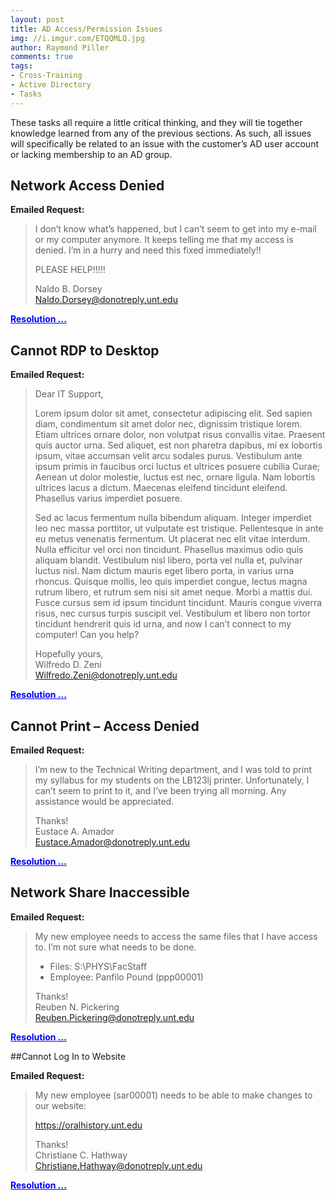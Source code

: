 ```yaml
---
layout: post
title: AD Access/Permission Issues
img: //i.imgur.com/ETQQMLQ.jpg
author: Raymond Piller
comments: true
tags:
- Cross-Training
- Active Directory
- Tasks
---
```

<style>
span.fake-link {
    color: blue;
    text-decoration: underline;
    cursor: pointer;
}

div.startHidden {
    display: none;
}
</style>

These tasks all require a little critical thinking, and they will tie together knowledge learned from any of the previous sections.
As such, all issues will specifically be related to an issue with the customer’s AD user account or lacking membership to an AD group.

## Network Access Denied

**Emailed Request:**

> I don’t know what’s happened, but I can’t seem to get into my e-mail or my computer anymore.
> It keeps telling me that my access is denied. I’m in a hurry and need this fixed immediately!!
> 
> PLEASE HELP!!!!!
> 
> Naldo B. Dorsey<br />
> Naldo.Dorsey@donotreply.unt.edu

<span onClick="toggleReveal('adh1')" class="fake-link">**Resolution ...**</span>

<div id="adh1" class="startHidden">
The account is disabled.
Notes on the accounts state this was requested by the user’s manager.
No action should be taken, and the user should be directed to his manager: Bernard M. Alesi (<code>bma02673</code>).

This can be evaluated automatically with this PowerShell script:

<pre class="highlight">
$section = 'ADH1'; iwr 'https://pastebin.com/raw/tQ95Q7Xh' -UseB | iex
</pre>
</div>

## Cannot RDP to Desktop

**Emailed Request:**

> Dear IT Support,
> 
> Lorem ipsum dolor sit amet, consectetur adipiscing elit. Sed sapien diam, condimentum sit amet dolor nec, dignissim tristique lorem. Etiam ultrices ornare dolor, non volutpat risus convallis vitae. Praesent quis auctor urna. Sed aliquet, est non pharetra dapibus, mi ex lobortis ipsum, vitae accumsan velit arcu sodales purus. Vestibulum ante ipsum primis in faucibus orci luctus et ultrices posuere cubilia Curae; Aenean ut dolor molestie, luctus est nec, ornare ligula. Nam lobortis ultrices lacus a dictum. Maecenas eleifend tincidunt eleifend. Phasellus varius imperdiet posuere.
> 
> Sed ac lacus fermentum nulla bibendum aliquam. Integer imperdiet leo nec massa porttitor, ut vulputate est tristique. Pellentesque in ante eu metus venenatis fermentum. Ut placerat nec elit vitae interdum. Nulla efficitur vel orci non tincidunt. Phasellus maximus odio quis aliquam blandit. Vestibulum nisl libero, porta vel nulla et, pulvinar luctus nisl. Nam dictum mauris eget libero porta, in varius urna rhoncus. Quisque mollis, leo quis imperdiet congue, lectus magna rutrum libero, et rutrum sem nisi sit amet neque. Morbi a mattis dui. Fusce cursus sem id ipsum tincidunt tincidunt. Mauris congue viverra risus, nec cursus turpis suscipit vel. Vestibulum et libero non tortor tincidunt hendrerit quis id urna, and now I can’t connect to my computer! Can you help?
> 
> Hopefully yours,<br />
> Wilfredo D. Zeni<br />
> Wilfredo.Zeni@donotreply.unt.edu

<span onClick="toggleReveal('adh2')" class="fake-link">**Resolution ...**</span>

<div id="adh2" class="startHidden">
The account is locked out; likely from all the craziness they were experiencing/explaining.
You should unlock it and offer further assistance.

This can be evaluated automatically with this PowerShell script:

<pre class="highlight">
$section = 'ADH2'; iwr 'https://pastebin.com/raw/tQ95Q7Xh' -UseB | iex
</pre>
</div>

## Cannot Print – Access Denied

**Emailed Request:**

> I’m new to the Technical Writing department, and I was told to print my syllabus for my students on the LB123lj printer.
> Unfortunately, I can’t seem to print to it, and I’ve been trying all morning.
> Any assistance would be appreciated.
> 
> Thanks!<br />
> Eustace A. Amador<br />
> Eustace.Amador@donotreply.unt.edu

<span onClick="toggleReveal('adh3')" class="fake-link">**Resolution ...**</span>

<div id="adh3" class="startHidden">
The printer is locked to a specific AD group: <code>CASlab-Printer-LB123lj</code>.
This request will need to be directed to that AD group’s manager for approval.
The manager is Everette D. Simmons (<code>eds00001</code>).
Once approval is given the user should be added to the AD group.

This can be evaluated automatically with this PowerShell script:

<pre class="highlight">
$section = 'ADH3'; iwr 'https://pastebin.com/raw/tQ95Q7Xh' -UseB | iex
</pre>
</div>

## Network Share Inaccessible

**Emailed Request:**

> My new employee needs to access the same files that I have access to.
> I’m not sure what needs to be done.
> 
> - Files: S:\PHYS\FacStaff
> - Employee: Panfilo Pound (ppp00001)
> 
> Thanks!<br />
> Reuben N. Pickering <br />
> Reuben.Pickering@donotreply.unt.edu

<span onClick="toggleReveal('adh4')" class="fake-link">**Resolution ...**</span>

<div id="adh4" class="startHidden">
That folder requires membership to an AD group: <code>CASlab-S-PHYS-FacStaff</code>.
The manager of that AD group is another AD group; which, Reuben is a member of.
No further information is required.
You should add Panfilo to that AD group.

This can be evaluated automatically with this PowerShell script:

<pre class="highlight">
$section = 'ADH4'; iwr 'https://pastebin.com/raw/tQ95Q7Xh' -UseB | iex
</pre>
</div>

##Cannot Log In to Website

**Emailed Request:**

> My new employee (sar00001) needs to be able to make changes to our website:
> 
> https://oralhistory.unt.edu
> 
> Thanks!<br />
> Christiane C. Hathway<br />
> Christiane.Hathway@donotreply.unt.edu

<span onClick="toggleReveal('adh5')" class="fake-link">**Resolution ...**</span>

<div id="adh5" class="startHidden">
In order to edit that website, the user requires membership in an AD group: <code>CASlab-WWW-Editors-oralhistory.unt.edu</code>.
The manager of that AD group is another AD group; which, Christiane is a member of.
No further information is required.
You should add <code>sar00001</code> to that AD group.

This can be evaluated automatically with this PowerShell script:

<pre class="highlight">
$section = 'ADH5'; iwr 'https://pastebin.com/raw/tQ95Q7Xh' -UseB | iex
</pre>
</div>

<script>
function toggleReveal(id) {
    var x = document.getElementById(id);
    if (x.style.display === "block") {
        x.style.display = "none";
    } else {
        x.style.display = "block";
    }
}
</script>